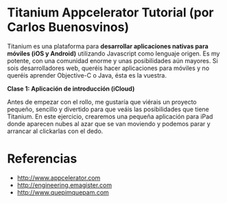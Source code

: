 Titanium Appcelerator Tutorial (por Carlos Buenosvinos)
=======================================================

Titanium es una plataforma para **desarrollar aplicaciones nativas para móviles (iOS y Android)** utilizando Javascript como lenguaje origen. Es my potente, con una comunidad enorme y unas posibilidades aún mayores. Si sois desarrolladores web, queréis hacer aplicaciones para móviles y no queréis aprender Objective-C o Java, ésta es la vuestra. 

**Clase 1: Aplicación de introducción (iCloud)**

Antes de empezar con el rollo, me gustaría que viérais un proyecto pequeño, sencillo y divertido para que veáis las posibilidades que tiene Titanium. En este ejercicio, crearemos una pequeña aplicación para iPad donde aparecen nubes al azar que se van moviendo y podemos parar y arrancar al clickarlas con el dedo.

Referencias
===========
* http://www.appcelerator.com
* http://engineering.emagister.com
* http://www.quepimquepam.com
